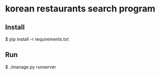 # korean restaurants search program

## Install

$ pip install -r requirements.txt

## Run

$ ./manage.py runserver

